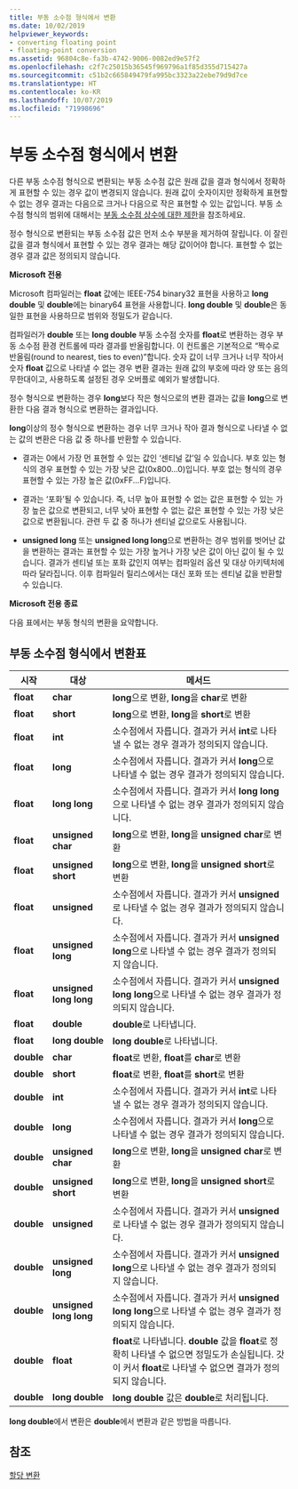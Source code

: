 ```yaml
---
title: 부동 소수점 형식에서 변환
ms.date: 10/02/2019
helpviewer_keywords:
- converting floating point
- floating-point conversion
ms.assetid: 96804c8e-fa3b-4742-9006-0082ed9e57f2
ms.openlocfilehash: c2f7c25015b36545f969796a1f85d355d715427a
ms.sourcegitcommit: c51b2c665849479fa995bc3323a22ebe79d9d7ce
ms.translationtype: HT
ms.contentlocale: ko-KR
ms.lasthandoff: 10/07/2019
ms.locfileid: "71998696"
---
```

# <a name="conversions-from-floating-point-types"></a>부동 소수점 형식에서 변환

다른 부동 소수점 형식으로 변환되는 부동 소수점 값은 원래 값을 결과 형식에서 정확하게 표현할 수 있는 경우 값이 변경되지 않습니다. 원래 값이 숫자이지만 정확하게 표현할 수 없는 경우 결과는 다음으로 크거나 다음으로 작은 표현할 수 있는 값입니다. 부동 소수점 형식의 범위에 대해서는 [부동 소수점 상수에 대한 제한](../c-language/limits-on-floating-point-constants.md)을 참조하세요.

정수 형식으로 변환되는 부동 소수점 값은 먼저 소수 부분을 제거하여 잘립니다. 이 잘린 값을 결과 형식에서 표현할 수 있는 경우 결과는 해당 값이어야 합니다. 표현할 수 없는 경우 결과 값은 정의되지 않습니다.

**Microsoft 전용**

Microsoft 컴파일러는 **float** 값에는 IEEE-754 binary32 표현을 사용하고 **long double** 및 **double**에는 binary64 표현을 사용합니다. **long double** 및 **double**은 동일한 표현을 사용하므로 범위와 정밀도가 같습니다.

컴파일러가 **double** 또는 **long double** 부동 소수점 숫자를 **float**로 변환하는 경우 부동 소수점 환경 컨트롤에 따라 결과를 반올림합니다. 이 컨트롤은 기본적으로 “짝수로 반올림(round to nearest, ties to even)”합니다. 숫자 값이 너무 크거나 너무 작아서 숫자 **float** 값으로 나타낼 수 없는 경우 변환 결과는 원래 값의 부호에 따라 양 또는 음의 무한대이고, 사용하도록 설정된 경우 오버플로 예외가 발생합니다.

정수 형식으로 변환하는 경우 **long**보다 작은 형식으로의 변환 결과는 값을 **long**으로 변환한 다음 결과 형식으로 변환하는 결과입니다.

**long**이상의 정수 형식으로 변환하는 경우 너무 크거나 작아 결과 형식으로 나타낼 수 없는 값의 변환은 다음 값 중 하나를 반환할 수 있습니다.

- 결과는 0에서 가장 먼 표현할 수 있는 값인 ‘센티널 값’일 수 있습니다.  부호 있는 형식의 경우 표현할 수 있는 가장 낮은 값(0x800...0)입니다. 부호 없는 형식의 경우 표현할 수 있는 가장 높은 값(0xFF...F)입니다.

- 결과는 ‘포화’될 수 있습니다. 즉,  너무 높아 표현할 수 없는 값은 표현할 수 있는 가장 높은 값으로 변환되고, 너무 낮아 표현할 수 없는 값은 표현할 수 있는 가장 낮은 값으로 변환됩니다. 관련 두 값 중 하나가 센티널 값으로도 사용됩니다.

- **unsigned long** 또는 **unsigned long long**으로 변환하는 경우 범위를 벗어난 값을 변환하는 결과는 표현할 수 있는 가장 높거나 가장 낮은 값이 아닌 값이 될 수 있습니다. 결과가 센티널 또는 포화 값인지 여부는 컴파일러 옵션 및 대상 아키텍처에 따라 달라집니다. 이후 컴파일러 릴리스에서는 대신 포화 또는 센티널 값을 반환할 수 있습니다.

**Microsoft 전용 종료**

다음 표에서는 부동 형식의 변환을 요약합니다.

## <a name="table-of-conversions-from-floating-point-types"></a>부동 소수점 형식에서 변환표

|시작|대상|메서드|
|----------|--------|------------|
|**float**|**char**|**long**으로 변환, **long**을 **char**로 변환|
|**float**|**short**|**long**으로 변환, **long**을 **short**로 변환|
|**float**|**int**|소수점에서 자릅니다. 결과가 커서 **int**로 나타낼 수 없는 경우 결과가 정의되지 않습니다.|
|**float**|**long**|소수점에서 자릅니다. 결과가 커서 **long**으로 나타낼 수 없는 경우 결과가 정의되지 않습니다.|
|**float**|**long long**|소수점에서 자릅니다. 결과가 커서 **long long**으로 나타낼 수 없는 경우 결과가 정의되지 않습니다.|
|**float**|**unsigned char**|**long**으로 변환, **long**을 **unsigned char**로 변환|
|**float**|**unsigned short**|**long**으로 변환, **long**을 **unsigned short**로 변환|
|**float**|**unsigned**|소수점에서 자릅니다. 결과가 커서 **unsigned**로 나타낼 수 없는 경우 결과가 정의되지 않습니다.|
|**float**|**unsigned long**|소수점에서 자릅니다. 결과가 커서 **unsigned long**으로 나타낼 수 없는 경우 결과가 정의되지 않습니다.|
|**float**|**unsigned long long**|소수점에서 자릅니다. 결과가 커서 **unsigned long long**으로 나타낼 수 없는 경우 결과가 정의되지 않습니다.|
|**float**|**double**|**double**로 나타냅니다.|
|**float**|**long double**|**long double**로 나타냅니다.|
|**double**|**char**|**float**로 변환, **float**를 **char**로 변환|
|**double**|**short**|**float**로 변환, **float**를 **short**로 변환|
|**double**|**int**|소수점에서 자릅니다. 결과가 커서 **int**로 나타낼 수 없는 경우 결과가 정의되지 않습니다.|
|**double**|**long**|소수점에서 자릅니다. 결과가 커서 **long**으로 나타낼 수 없는 경우 결과가 정의되지 않습니다.|
|**double**|**unsigned char**|**long**으로 변환, **long**을 **unsigned char**로 변환|
|**double**|**unsigned short**|**long**으로 변환, **long**을 **unsigned short**로 변환|
|**double**|**unsigned**|소수점에서 자릅니다. 결과가 커서 **unsigned**로 나타낼 수 없는 경우 결과가 정의되지 않습니다.|
|**double**|**unsigned long**|소수점에서 자릅니다. 결과가 커서 **unsigned long**으로 나타낼 수 없는 경우 결과가 정의되지 않습니다.|
|**double**|**unsigned long long**|소수점에서 자릅니다. 결과가 커서 **unsigned long long**으로 나타낼 수 없는 경우 결과가 정의되지 않습니다.|
|**double**|**float**|**float**로 나타냅니다. **double** 값을 **float**로 정확히 나타낼 수 없으면 정밀도가 손실됩니다. 갓이 커서 **float**로 나타낼 수 없으면 결과가 정의되지 않습니다.|
|**double**|**long double**|**long double** 값은 **double**로 처리됩니다.|

**long double**에서 변환은 **double**에서 변환과 같은 방법을 따릅니다.

## <a name="see-also"></a>참조

[할당 변환](../c-language/assignment-conversions.md)
